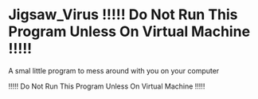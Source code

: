 # Jigsaw_Virus !!!!! Do Not Run This Program Unless On Virtual Machine !!!!!
A smal little program to mess around with you on your computer

!!!!! Do Not Run This Program Unless On Virtual Machine !!!!!
